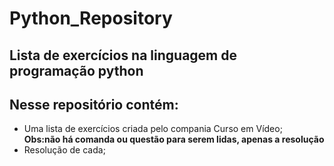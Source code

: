 # Python_Repository
 <h2>Lista de exercícios na linguagem de programação python</h2>

<h2>Nesse repositório contém:</h2><p>
<ul>
 <li>Uma lista de exercícios criada pelo compania Curso em Vídeo;<br><strong>Obs:não há comanda ou questão para serem lidas, apenas a resolução</strong><br></li>
 <li>Resolução de cada;<br></li>
 

